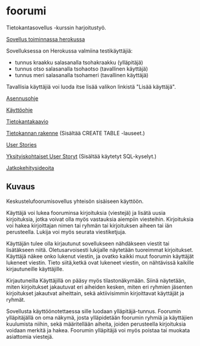 # foorumi

Tietokantasovellus -kurssin harjoitustyö.

[Sovellus toiminnassa herokussa](https://still-everglades-81805.herokuapp.com)

Sovelluksessa on Herokussa valmiina testikäyttäjiä:

- tunnus kraakku salasanalla tsohakraakku (ylläpitäjä)
- tunnus otso salasanalla tsohaotso (tavallinen käyttäjä)
- tunnus meri salasanalla tsohameri (tavallinen käyttäjä)

Tavallisia käyttäjiä voi luoda itse lisää valikon linkistä "Lisää käyttäjä".

[Asennusohje](dokumentaatio/asennusohje.md)

[Käyttöohje](dokumentaatio/ohje.md)

[Tietokantakaavio](dokumentaatio/Tietokantakaavio.png)

[Tietokannan rakenne](dokumentaatio/tietokannan_rakenne.md) (Sisältää CREATE TABLE -lauseet.)

[User Stories](dokumentaatio/UserStories.md)

[Yksityiskohtaiset User Storyt](dokumentaatio/yksityiskohtaiset_user_storyt.md) (Sisältää käytetyt SQL-kyselyt.)

[Jatkokehitysideoita](dokumentaatio/jatkokehitysideoita.md)

## Kuvaus

Keskustelufoorumisovellus yhteisön sisäiseen käyttöön.

Käyttäjä voi lukea fooruminsa kirjoituksia (viestejä) ja lisätä uusia kirjoituksia, jotka voivat olla myös vastauksia aiempiin viesteihin. Kirjoituksia voi hakea kirjoittajan nimen tai ryhmän tai kirjoituksen aiheen tai iän perusteella. Lukija voi myös seurata viestiketjuja.

Käyttäjän tulee olla kirjautunut sovellukseen nähdäkseen viestit tai lisätäkseen niitä. Oletusarvoisesti lukijalle näytetään tuoreimmat kirjoitukset. Käyttäjä näkee onko lukenut viestin, ja ovatko kaikki muut foorumin käyttäjät lukeneet viestin. Tieto siitä,ketkä ovat lukeneet viestin, on nähtävissä kaikille kirjautuneille käyttäjille.

Kirjautuneilla Käyttäjillä on pääsy myös tilastonäkymään. Siinä näytetään, miten kirjoitukset jakautuvat eri aiheiden kesken, miten eri ryhmien jäsenten kirjoitukset jakautvat aiheittain, sekä aktiivisimmin kirjoittavat käyttäjät ja ryhmät.

Sovellusta käyttöönotettaessa sille luodaan ylläpitäjä-tunnus. Foorumin ylläpitäjällä on oma näkymä, josta ylläpidetään foorumin ryhmiä ja käyttäjien kuulumista niihin, sekä määritellään aiheita, joiden perusteella kirjoituksia voidaan merkitä ja hakea. Foorumin ylläpitäjä voi myös poistaa tai muokata asiattomia viestejä.
